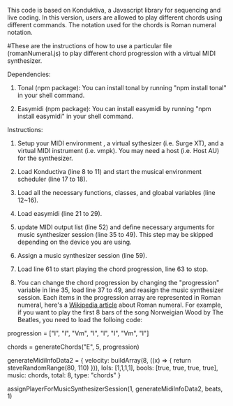 This code is based on Konduktiva, a Javascript library for sequencing and live coding. In this version, users are allowed to play different chords using different commands. The notation used for the chords is Roman numeral notation.

#These are the instructions of how to use a particular file (romanNumeral.js) to play different chord progression with a virtual MIDI synthesizer.

Dependencies:

1. Tonal (npm package): You can install tonal by running "npm install tonal" in your shell command.

2. Easymidi (npm package): You can install easymidi by running "npm install easymidi" in your shell command.

Instructions: 

1. Setup your MIDI environment , a virtual sythesizer (i.e. Surge XT), and a virtual MIDI instrument (i.e. vmpk). You may need a host (i.e. Host AU) for the synthesizer.

2. Load Konductiva (line 8 to 11) and start the musical environment scheduler (line 17 to 18).

3. Load all the necessary functions, classes, and gloabal variables (line 12~16).

4. Load easymidi (line 21 to 29).

5. update MIDI output list (line 52) and define necessary arguments for music synthesizer session (line 35 to 49). This step may be skipped depending on the device you are using.

6. Assign a music synthesizer session (line 59).

7. Load line 61 to start playing the chord progression, line 63 to stop.

8. You can change the chord progression by changing the "progression" variable in line 35, load line 37 to 49, and reasign the music synthesizer session. Each items in the progression array are represented in Roman numeral, here's a [Wikipedia article](https://en.wikipedia.org/wiki/Roman_numeral_analysis#:~:text=In%20music%20theory%2C%20Roman%20numeral,note%20is%20that%20scale%20degree.) about Roman numeral. For example, if you want to play the first 8 bars of the song Norweigian Wood by The Beatles, you need to load the folloing code:

progression = ["I", "I", "Vm", "I", "I", "I", "Vm", "I"]

chords = generateChords("E", 5, progression)

generateMidiInfoData2 = {
    velocity: buildArray(8, ((x) => {
        return steveRandomRange(80, 110)
    })),
    IoIs: [1,1,1,1],
    bools: [true, true, true, true],
    music: chords,
    total: 8,
    type: "chords"
}

assignPlayerForMusicSynthesizerSession(1, generateMidiInfoData2, beats, 1)

